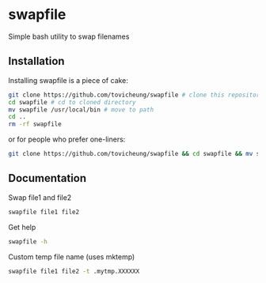 # swapfile
Simple bash utility to swap filenames

## Installation
Installing swapfile is a piece of cake:
```bash
git clone https://github.com/tovicheung/swapfile # clone this repository
cd swapfile # cd to cloned directory
mv swapfile /usr/local/bin # move to path
cd ..
rm -rf swapfile
```
or for people who prefer one-liners:
```bash
git clone https://github.com/tovicheung/swapfile && cd swapfile && mv swapfile /usr/local/bin && cd .. && rm -rf swapfile
```

## Documentation
Swap file1 and file2
```bash
swapfile file1 file2
```
Get help
```bash
swapfile -h
```
Custom temp file name (uses mktemp)
```bash
swapfile file1 file2 -t .mytmp.XXXXXX
```
